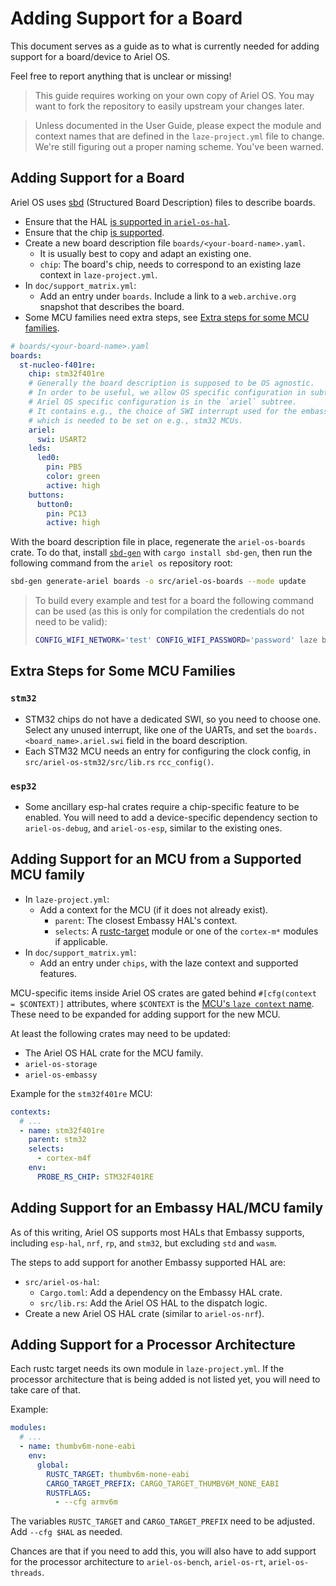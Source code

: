 # Adding Support for a Board

This document serves as a guide as to what is currently needed for adding support
for a board/device to Ariel OS.

Feel free to report anything that is unclear or missing!

> This guide requires working on your own copy of Ariel OS.
> You may want to fork the repository to easily upstream your changes later.

> Unless documented in the User Guide, please expect the module and context names that are defined in the `laze-project.yml` file to change.
> We're still figuring out a proper naming scheme.
> You've been warned.

## Adding Support for a Board

Ariel OS uses [sbd][sbd] (Structured Board Description) files to describe boards.

- Ensure that the HAL [is supported in `ariel-os-hal`](#adding-support-for-an-embassy-halmcu-family).
- Ensure that the chip [is supported](#adding-support-for-an-mcu-from-a-supported-mcu-family).
- Create a new board description file `boards/<your-board-name>.yaml`.
  - It is usually best to copy and adapt an existing one.
  - `chip`: The board's chip, needs to correspond to an existing laze context in `laze-project.yml`.
- In `doc/support_matrix.yml`:
  - Add an entry under `boards`. Include a link to a `web.archive.org` snapshot that describes the board.
- Some MCU families need extra steps, see [Extra steps for some MCU families](#extra-steps-for-some-mcu-families).

```yaml
# boards/<your-board-name>.yaml
boards:
  st-nucleo-f401re:
    chip: stm32f401re
    # Generally the board description is supposed to be OS agnostic.
    # In order to be useful, we allow OS specific configuration in subtrees.
    # Ariel OS specific configuration is in the `ariel` subtree.
    # It contains e.g., the choice of SWI interrupt used for the embassy interrupt executor,
    # which is needed to be set on e.g., stm32 MCUs.
    ariel:
      swi: USART2
    leds:
      led0:
        pin: PB5
        color: green
        active: high
    buttons:
      button0:
        pin: PC13
        active: high
```

With the board description file in place, regenerate the `ariel-os-boards` crate.
To do that, install [`sbd-gen`][sbd] with `cargo install sbd-gen`, then run the following command from the `ariel os` repository root:

```sh
sbd-gen generate-ariel boards -o src/ariel-os-boards --mode update
```

> To build every example and test for a board the following command can be used (as this is only for compilation the credentials do not need to be valid):
>
> ```sh
> CONFIG_WIFI_NETWORK='test' CONFIG_WIFI_PASSWORD='password' laze build --global -b <builder>
> ```

## Extra Steps for Some MCU Families

### `stm32`

- STM32 chips do not have a dedicated SWI, so you need to choose one. Select any unused interrupt, like one of the UARTs, and set the `boards.<board_name>.ariel.swi` field in the board description.
- Each STM32 MCU needs an entry for configuring the clock config, in `src/ariel-os-stm32/src/lib.rs` `rcc_config()`.

### `esp32`

- Some ancillary esp-hal crates require a chip-specific feature to be enabled. You will need to add a device-specific dependency section to `ariel-os-debug`, and `ariel-os-esp`, similar to the existing ones.

## Adding Support for an MCU from a Supported MCU family

- In `laze-project.yml`:
  - Add a context for the MCU (if it does not already exist).
    - `parent`: The closest Embassy HAL's context.
    - `selects`: A [rustc-target](#adding-support-for-a-processor-architecture) module or one of the `cortex-m*` modules if applicable.
- In `doc/support_matrix.yml`:
  - Add an entry under `chips`, with the laze context and supported features.

MCU-specific items inside Ariel OS crates are gated behind
`#[cfg(context = $CONTEXT)]` attributes, where `$CONTEXT` is the [MCU's `laze
context` name](./build-system.md#laze-contexts).
These need to be expanded for adding support for the new MCU.

At least the following crates may need to be updated:

- The Ariel OS HAL crate for the MCU family.
- `ariel-os-storage`
- `ariel-os-embassy`

Example for the `stm32f401re` MCU:

```yaml
contexts:
  # ...
  - name: stm32f401re
    parent: stm32
    selects:
      - cortex-m4f
    env:
      PROBE_RS_CHIP: STM32F401RE
```

## Adding Support for an Embassy HAL/MCU family

As of this writing, Ariel OS supports most HALs that Embassy supports,
including `esp-hal`, `nrf`, `rp`, and `stm32`, but excluding `std` and `wasm`.

The steps to add support for another Embassy supported HAL are:

- `src/ariel-os-hal`:
  - `Cargo.toml`: Add a dependency on the Embassy HAL crate.
  - `src/lib.rs`: Add the Ariel OS HAL to the dispatch logic.
- Create a new Ariel OS HAL crate (similar to `ariel-os-nrf`).

## Adding Support for a Processor Architecture

Each rustc target needs its own module in `laze-project.yml`.
If the processor architecture that is being added is not listed yet, you will
need to take care of that.

Example:

```yaml
modules:
  # ...
  - name: thumbv6m-none-eabi
    env:
      global:
        RUSTC_TARGET: thumbv6m-none-eabi
        CARGO_TARGET_PREFIX: CARGO_TARGET_THUMBV6M_NONE_EABI
        RUSTFLAGS:
          - --cfg armv6m
```

The variables `RUSTC_TARGET` and `CARGO_TARGET_PREFIX` need to be adjusted.
Add `--cfg $HAL` as needed.

Chances are that if you need to add this, you will also have to add support for
the processor architecture to `ariel-os-bench`, `ariel-os-rt`, `ariel-os-threads`.

[sbd]: https://github.com/ariel-os/sbd
